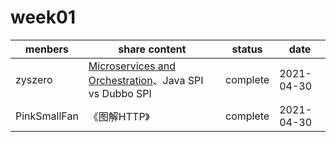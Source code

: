 # week01

| menbers      | share content                                                | status   | date       |
| ------------ | ------------------------------------------------------------ | -------- | ---------- |
| zyszero      | [Microservices and Orchestration](https://martinfowler.com/microservices/)、Java SPI vs Dubbo SPI | complete | 2021-04-30 |
| PinkSmallFan | 《图解HTTP》                                                 | complete | 2021-04-30 |



